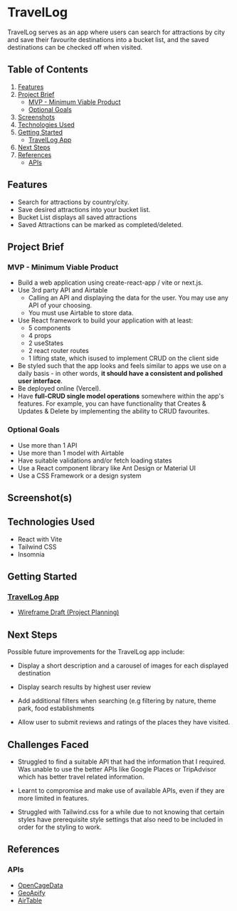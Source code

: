 # TravelLog

TravelLog serves as an app where users can search for attractions by city and save their favourite destinations into a bucket list, and the saved destinations can be checked off when visited.

## Table of Contents

1. [Features](#features)
1. [Project Brief](#project-brief)
   - [MVP - Minimum Viable Product](#mvp---minimum-viable-product)
   - [Optional Goals](#optional-goals)
1. [Screenshots](#screenshots)
1. [Technologies Used](#technologies-used)
1. [Getting Started](#getting-started)
   - [TravelLog App](#travellog-app)
1. [Next Steps](#next-steps)
1. [References](#references)
   - [APIs](#apis)

 
## Features

- Search for attractions by country/city.
- Save desired attractions into your bucket list.
- Bucket List displays all saved attractions
- Saved Attractions can be marked as completed/deleted.

## Project Brief

### MVP - Minimum Viable Product

- Build a web application using create-react-app / vite or next.js.
- Use 3rd party API and Airtable
  - Calling an API and displaying the data for the user. You may use any API of your choosing.
  - You must use Airtable to store data.
- Use React framework to build your application with at least:
  - 5 components
  - 4 props
  - 2 useStates
  - 2 react router routes
  - 1 lifting state, which isused to implement CRUD on the client side
- Be styled such that the app looks and feels similar to apps we use on a daily basis - in other words, **it should have a consistent and polished user interface**.
- Be deployed online (Vercel).
- Have **full-CRUD single model operations** somewhere within the app's features. For example, you can have functionality that Creates & Updates & Delete by implementing the ability to CRUD favourites.

### Optional Goals

- Use more than 1 API
- Use more than 1 model with Airtable
- Have suitable validations and/or fetch loading states
- Use a React component library like Ant Design or Material UI
- Use a CSS Framework or a design system

## Screenshot(s)

## Technologies Used

- React with Vite
- Tailwind CSS
- Insomnia

## Getting Started

### [TravelLog App](https://react-travel-app-zeta.vercel.app/)
- [Wireframe Draft (Project Planning)](https://miro.com/app/board/uXjVMknY8Us=/?share_link_id=990921427117)

## Next Steps

Possible future improvements for the TravelLog app include:

- Display a short description and a carousel of images for each displayed destination

- Display search results by highest user review

- Add additional filters when searching (e.g filtering by nature, theme park, food establishments

- Allow user to submit reviews and ratings of the places they have visited.

## Challenges Faced

- Struggled to find a suitable API that had the information that I required. Was unable to use the better APIs like Google Places or TripAdvisor which has better travel related information.

- Learnt to compromise and make use of available APIs, even if they are more limited in features.

- Struggled with Tailwind.css for a while due to not knowing that certain styles have prerequisite style settings that also need to be included in order for the styling to work.

## References

### APIs

- [OpenCageData](https://opencagedata.com/api)
- [GeoApify](https://www.geoapify.com/place-details-api)
- [AirTable](https://airtable.com/)

